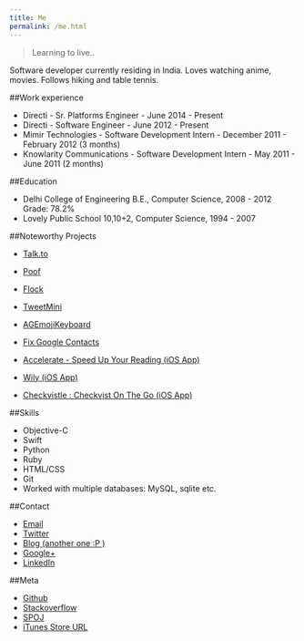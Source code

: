 ```yaml
---
title: Me
permalink: /me.html
---
```


> Learning to live..

Software developer currently residing in India. Loves watching anime, movies. Follows hiking and table tennis.

##Work experience

* Directi - Sr. Platforms Engineer - June 2014 - Present
* Directi - Software Engineer - June 2012 - Present
* Mimir Technologies - Software Development Intern - December 2011 - February 2012 (3 months)
* Knowlarity Communications - Software Development Intern - May 2011 - June 2011 (2 months)

##Education

* Delhi College of Engineering B.E., Computer Science, 2008 - 2012 Grade: 78.2%
* Lovely Public School 10,10+2, Computer Science, 1994 - 2007

##Noteworthy Projects

* [Talk.to](http://talk.to/)
* [Poof](http://www.poof.co/)
* [Flock](http://www.flock.co/)

* [TweetMini](https://github.com/ayushgoel/TweetMini)
* [AGEmojiKeyboard](https://github.com/ayushgoel/AGEmojiKeyboard)
* [Fix Google Contacts](https://github.com/ayushgoel/FixGoogleContacts)
* [Accelerate - Speed Up Your Reading (iOS App)](https://itunes.apple.com/us/app/accelerate-speed-up-your-reading/id888585920)
* [Wily (iOS App)](https://github.com/mx4492/wily)
* [Checkvistle : Checkvist On The Go (iOS App)](https://itunes.apple.com/us/app/checkvistle-checkvist-on-go/id995611134)

##Skills

* Objective-C
* Swift
* Python
* Ruby
* HTML/CSS
* Git
* Worked with multiple databases: MySQL, sqlite etc.

##Contact

* [Email](mailto:ayushgoel111@gmail.com)
* [Twitter](https://twitter.com/named_none/)
* [Blog (another one :P )](http://www.techmyway.com)
* [Google+](https://plus.google.com/u/0/+AyushGoel)
* [LinkedIn](https://in.linkedin.com/in/ayushgoel)

##Meta
* [Github](https://github.com/ayushgoel/)
* [Stackoverflow](http://stackoverflow.com/users/1685709/ayush-goel)
* [SPOJ](http://www.spoj.com/users/ayushgoel/)
* [iTunes Store URL](https://itunes.apple.com/us/artist/ayush-goel/id888585923)
